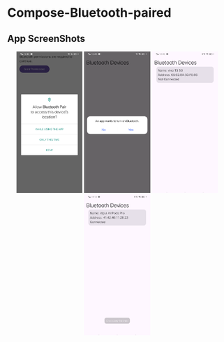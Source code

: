 # Compose-Bluetooth-paired

## App ScreenShots

<p align="center">
  <img src="screenshots/s1.png" width="30%" alt="Permission dailog" />
  <img src="screenshots/s2.png" width="30%" alt="Open Bluetooth from app" />
  <img src="screenshots/s3.png" width="30%" alt="Device list without bonded" />
  <img src="screenshots/s4.png" width="30%" alt="Device list with bonded" />
</p>